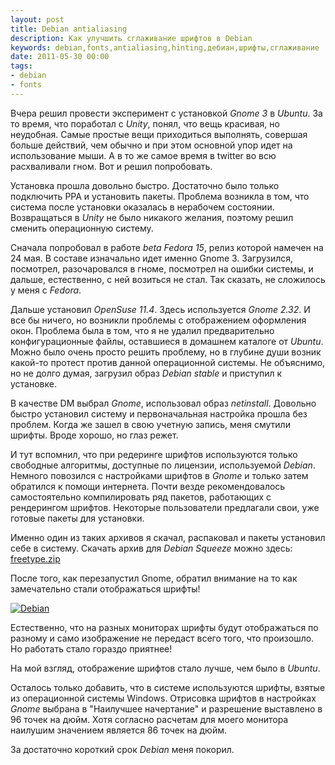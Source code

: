 ```yaml
---
layout: post
title: Debian antialiasing
description: Как улучшить сглаживание шрифтов в Debian
keywords: debian,fonts,antialiasing,hinting,дебиан,шрифты,сглаживание
date: 2011-05-30 00:00
tags:
- debian
- fonts
---
```

Вчера решил провести эксперимент с установкой *Gnome 3* в *Ubuntu*. За то время, что поработал с *Unity*, понял, что вещь красивая, но неудобная. Самые простые вещи приходиться выполнять, совершая больше действий, чем обычно и при этом основной упор идет
на использование мыши. А в то же самое время в twitter во всю расхваливали гном. Вот и решил попробовать.

Установка прошла довольно быстро. Достаточно было только подключить PPA и установить пакеты. Проблема возникла в том, что система после установки оказалась в нерабочем состоянии. Возвращаться в *Unity* не было никакого желания, поэтому решил сменить
операционную систему. 

Сначала попробовал в работе *beta Fedora 15*, релиз которой намечен на 24 мая. В составе изначально идет именно Gnome 3. Загрузился, посмотрел, разочаровался в гноме, посмотрел на ошибки системы, и дальше, естественно, с ней возиться не стал. Так сказать, не сложилось
у меня с *Fedora*.

Дальше установил *OpenSuse 11.4*. Здесь используется *Gnome 2.32*. И все бы ничего, но возникли проблемы с отображением оформления окон. Проблема была в том, что я не удалил предварительно конфигурационные файлы, оставшиеся в домашнем каталоге от *Ubuntu*. Можно
было очень просто решить проблему, но в глубине души возник какой-то протест против данной операционной системы. Не объяснимо, но не долго думая, загрузил образ *Debian stable* и приступил к установке.

В качестве DM выбрал *Gnome*, использовал образ *netinstall*. Довольно быстро установил систему и первоначальная настройка прошла без проблем. Когда же зашел в свою учетную запись, меня смутили шрифты. Вроде хорошо, но глаз режет.

И тут вспомнил, что при редеринге шрифтов используются только свободные алгоритмы, доступные по лицензии, используемой *Debian*. Немного повозился с настройками шрифтов в *Gnome* и только затем обратился к помощи интернета. Почти везде рекомендовалось
самостоятельно компилировать ряд пакетов, работающих с рендерингом шрифтов. Некоторые пользователи предлагали свои, уже готовые пакеты для установки.

Именно один из таких архивов я скачал, распаковал и пакеты установил себе в систему. Скачать архив для *Debian Squeeze* можно здесь: [freetype.zip][]

После того, как перезапустил Gnome, обратил внимание на то как замечательно стали отображаться шрифты!

[![Debian][1]](https://static.juev.org/2011/05/debian_fonts.png "Debian Fonts")

Естественно, что на разных мониторах шрифты будут отображаться по разному и само изображение не передаст всего того, что произошло. Но работать стало гораздо приятнее!

На мой взгляд, отображение шрифтов стало лучше, чем было в *Ubuntu*.

Осталось только добавить, что в системе используются шрифты, взятые из операционной системы Windows. Отрисовка шрифтов в настройках *Gnome* выбрана в "Наилучшее начертание" и разрешение выставлено в 96 точек на дюйм. Хотя согласно расчетам для моего монитора
наилушим значением является 86 точек на дюйм.

За достаточно короткий срок *Debian* меня покорил.

[freetype.zip]: https://static.juev.org/2011/05/freetype.zip "Архив пакетов freetype"
[1]: https://static.juev.org/2011/05/debian_fonts-th.png
